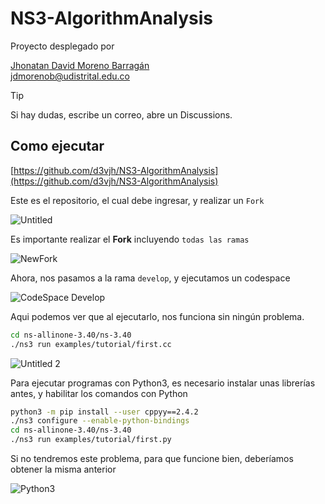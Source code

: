 # NS3-AlgorithmAnalysis

Proyecto desplegado por 

[Jhonatan David Moreno Barragán](https://www.linkedin.com/in/jhonatanmoreno/) <br>
[jdmorenob@udistrital.edu.co](https://www.notion.so/NS3-AlgorithmAnalysis-337586f3c0224cd1b353a13d2f0a0d65?pvs=21)

> [!TIP]
> Si hay dudas, escribe un correo, abre un Discussions.

## Como ejecutar

[https://github.com/d3vjh/NS3-AlgorithmAnalysis](https://github.com/d3vjh/NS3-AlgorithmAnalysis)

Este es el repositorio, el cual debe ingresar, y realizar un `Fork`

![Untitled](https://github.com/d3vjh/NS3-AlgorithmAnalysis/assets/90933717/072032a2-370c-4487-a854-f5b3e9f7a608)

Es importante realizar el **Fork** incluyendo `todas las ramas`

![NewFork](https://github.com/d3vjh/NS3-AlgorithmAnalysis/assets/90933717/d53b979f-0deb-4f74-b527-2097caf04184)

Ahora, nos pasamos a la rama `develop`, y ejecutamos un codespace

![CodeSpace Develop](https://github.com/d3vjh/NS3-AlgorithmAnalysis/assets/90933717/6f633a71-a3d3-4a63-b0ff-6d77c9da8e94)

Aqui podemos ver que al ejecutarlo, nos funciona sin ningún problema.

```bash
cd ns-allinone-3.40/ns-3.40
./ns3 run examples/tutorial/first.cc
```
![Untitled 2](https://github.com/d3vjh/NS3-AlgorithmAnalysis/assets/90933717/3d1bf475-e560-4d16-ad8d-db01ed8831cb)

Para ejecutar programas con Python3, es necesario instalar unas librerías antes, y habilitar los comandos con Python

```bash
python3 -m pip install --user cppyy==2.4.2
./ns3 configure --enable-python-bindings
cd ns-allinone-3.40/ns-3.40
./ns3 run examples/tutorial/first.py
```

Si no tendremos este problema, para que funcione bien, deberíamos obtener la misma anterior

![Python3](https://github.com/d3vjh/NS3-AlgorithmAnalysis/assets/90933717/442f62b1-8b33-46e4-adb7-0320b8bcca84)

